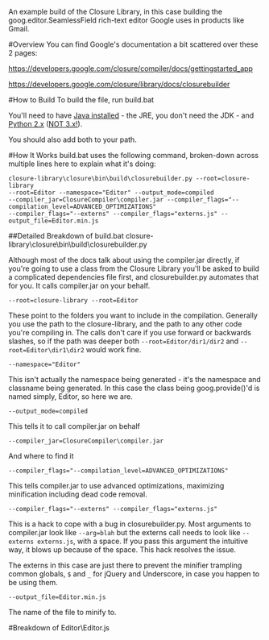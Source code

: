 An example build of the Closure Library, in this case building the goog.editor.SeamlessField rich-text editor Google uses in products like Gmail.

#Overview
You can find Google's documentation a bit scattered over these 2 pages:

https://developers.google.com/closure/compiler/docs/gettingstarted_app

https://developers.google.com/closure/library/docs/closurebuilder

#How to Build
To build the file, run build.bat

You'll need to have [Java installed](http://www.java.com/inc/BrowserRedirect1.jsp?locale=en) - the JRE, you don't need the JDK - and [Python 2.x](https://www.python.org/download/releases/2.7.7/) ([NOT 3.x!](http://stackoverflow.com/a/16956979/176877)).

You should also add both to your path.

#How It Works
build.bat uses the following command, broken-down across multiple lines here to explain what it's doing:

    closure-library\closure\bin\build\closurebuilder.py --root=closure-library
    --root=Editor --namespace="Editor" --output_mode=compiled
    --compiler_jar=ClosureCompiler\compiler.jar --compiler_flags="--compilation_level=ADVANCED_OPTIMIZATIONS"
    --compiler_flags="--externs" --compiler_flags="externs.js" --output_file=Editor.min.js

##Detailed Breakdown of build.bat
	closure-library\closure\bin\build\closurebuilder.py

Although most of the docs talk about using the compiler.jar directly, if you're going to use a class from the Closure Library you'll be asked to build a complicated dependencies file first, and closurebuilder.py automates that for you. It calls compiler.jar on your behalf.

	--root=closure-library --root=Editor

These point to the folders you want to include in the compilation. Generally you use the path to the closure-library, and the path to any other code you're compiling in. The calls don't care if you use forward or backwards slashes, so if the path was deeper both `--root=Editor/dir1/dir2` and `--root=Editor\dir1\dir2` would work fine.

	--namespace="Editor"

This isn't actually the namespace being generated - it's the namespace and classname being generated. In this case the class being goog.provide()'d is named simply, Editor, so here we are.

	--output_mode=compiled

This tells it to call compiler.jar on behalf

	--compiler_jar=ClosureCompiler\compiler.jar
	
And where to find it

	--compiler_flags="--compilation_level=ADVANCED_OPTIMIZATIONS"
	
This tells compiler.jar to use advanced optimizations, maximizing minification including dead code removal.
	
	--compiler_flags="--externs" --compiler_flags="externs.js"
	
This is a hack to cope with a bug in closurebuilder.py. Most arguments to compiler.jar look like `--arg=blah` but the externs call needs to look like `--externs externs.js`, with a space. If you pass this argument the intuitive way, it blows up because of the space. This hack resolves the issue.

The externs in this case are just there to prevent the minifier trampling common globals, `$` and `_` for jQuery and Underscore, in case you happen to be using them.

	--output_file=Editor.min.js
    
The name of the file to minify to.

#Breakdown of Editor\Editor.js

